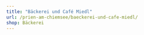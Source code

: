 ```yaml
---
title: "Bäckerei und Café Miedl"
url: /prien-am-chiemsee/baeckerei-und-cafe-miedl/
shop: Bäckerei
---
```

